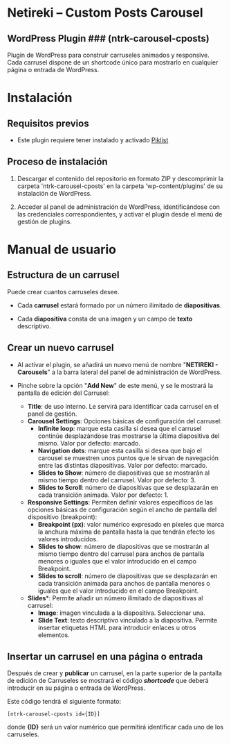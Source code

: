 # Netireki – Custom Posts Carousel
## WordPress Plugin ### (ntrk-carousel-cposts)
Plugin de WordPress para construir carruseles animados y responsive. Cada carrusel dispone de un shortcode único para mostrarlo en cualquier página o entrada de WordPress.

# Instalación

## Requisitos previos
* Este plugin requiere tener instalado y activado [Piklist](https://piklist.com)

## Proceso de instalación
1. Descargar el contenido del repositorio en formato ZIP y descomprimir la carpeta 'ntrk-carousel-cposts' en la carpeta 'wp-content/plugins' de su instalación de WordPress.

2. Acceder al panel de administración de WordPress, identificándose con las credenciales correspondientes, y activar el plugin desde el menú de gestión de plugins.

# Manual de usuario

## Estructura de un carrusel
Puede crear cuantos carruseles desee.

* Cada **carrusel** estará formado por un número ilimitado de **diapositivas**.

* Cada **diapositiva** consta de una imagen y un campo de **texto** descriptivo.

## Crear un nuevo carrusel
* Al activar el plugin, se añadirá un nuevo menú de nombre "**NETIREKI - Carousels**" a la barra lateral del panel de administración de WordPress.

* Pinche sobre la opción "**Add New**" de este menú, y se le mostrará la pantalla de edición del Carrusel:

  - **Title**: de uso interno. Le servirá para identificar cada carrusel en el panel de gestión.
  - **Carousel Settings**:
    Opciones básicas de configuración del carrusel:
    - **Infinite loop**: marque esta casilla si desea que el carrusel continúe desplazándose tras mostrarse la última diapositiva del mismo. Valor por defecto: marcado.
    - **Navigation dots**: marque esta casilla si desea que bajo el carousel se muestren unos puntos que le sirvan de navegación entre las distintas diapositivas. Valor por defecto: marcado.
    - **Slides to Show**: número de diapositivas que se mostrarán al mismo tiempo dentro del carrusel. Valor por defecto: 3.
    - **Slides to Scroll**: número de diapositivas que se desplazarán en cada transición animada. Valor por defecto: 1.
  - **Responsive Settings**:
    Permiten definir valores específicos de las opciones básicas de configuración según el ancho de pantalla del dispositivo (breakpoint):
    - **Breakpoint (px)**: valor numérico expresado en píxeles que marca la anchura máxima de pantalla hasta la que tendrán efecto los valores introducidos.
    - **Slides to show**: número de diapositivas que se mostrarán al mismo tiempo dentro del carrusel para anchos de pantalla menores o iguales que el valor introducido en el campo Breakpoint.
    - **Slides to scroll**: número de diapositivas que se desplazarán en cada transición animada para anchos de pantalla menores o iguales que el valor introducido en el campo Breakpoint.
  - **Slides***:
    Permite añadir un número ilimitado de diapositivas al carrusel:
    - **Image**: imagen vinculada a la diapositiva. Seleccionar una.
    - **Slide Text**: texto descriptivo vinculado a la diapositiva. Permite insertar etiquetas HTML para introducir enlaces u otros elementos.

## Insertar un carrusel en una página o entrada
Después de crear y **publicar** un carrusel, en la parte superior de la pantalla de edición de Carruseles se mostrará el código ***shortcode*** que deberá introducir en su página o entrada de WordPress.

Este código tendrá el siguiente formato:
```
[ntrk-carousel-cposts id={ID}]
```
donde **{ID}** será un valor numérico que permitirá identificar cada uno de los carruseles.
